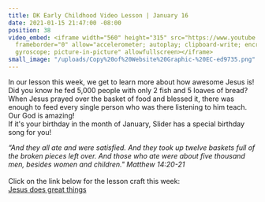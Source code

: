 ```yaml
---
title: DK Early Childhood Video Lesson | January 16
date: 2021-01-15 21:47:00 -08:00
position: 38
video_embed: <iframe width="560" height="315" src="https://www.youtube.com/embed/xT_XCQzUrgE"
  frameborder="0" allow="accelerometer; autoplay; clipboard-write; encrypted-media;
  gyroscope; picture-in-picture" allowfullscreen></iframe>
small_image: "/uploads/Copy%20of%20Website%20Graphic-%20EC-ed9735.png"
---
```


In our lesson this week, we get to learn more about how awesome Jesus is! Did you know he fed 5,000 people with only 2 fish and 5 loaves of bread? When Jesus prayed over the basket of food and blessed it, there was enough to feed every single person who was there listening to him teach. Our God is amazing! \
If it's your birthday in the month of January, Slider has a special birthday song for you!

*“And they all ate and were satisfied. And they took up twelve baskets full of the broken pieces left over. And those who ate were about five thousand men, besides women and children." Matthew 14:20-21*\
\
Click on the link below for the lesson craft this week:\
[Jesus does great things](https://drive.google.com/file/d/19VzVNI82HuBawqH1SmwS5uMthqODfTFQ/view?usp=sharing)